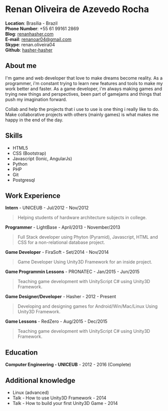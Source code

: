 # Renan Oliveira de Azevedo Rocha

**Location**: Brasília - Brazil<br>
**Phone Number**: +55 61 99161 2869<br>
**Blog**: [renanhasher.com](http://renanhasher.com)<br>
**E-mail**: [renanoar04@gmail.com](mailto:renanoar04@gmail.com)<br>
**Skype**: renan.oliveira04<br>
**Github**: [hasher-hasher](https://github.com/hasher-hasher)<br>

## About me

I'm game and web developer that love to make dreams become reality. As a programmer, i'm constant trying to learn new features and tools to make my work better and faster. As a game developer, i'm always making games and trying new things and perspectives, been part of gamejams and things that push my imagination forward.

Collab and help the projects that i use to use is one thing i really like to do. Make collaborative projects with others (mainly games) is what makes me happy in the end of the day.

## Skills

* HTML5
* CSS (Bootstrap)
* Javascript (Ionic, AngularJs)
* Python
* PHP
* Git
* Postgresql

## Work Experience

**Intern** - UNICEUB - Jul/2012 - Nov/2012
> Helping students of hardware architecture subjects in college.

**Programmer** - LightBase - April/2013 - November/2013
> Full Stack developer using Phyton (Pyramid), Javascript, HTML and CSS for a non-relational database project.

**Game Developer** - FiraSoft - Set/2014 - Nov/2014
> Game Developer Using Unity3D Framework for an inside project.

**Game Programmin Lessons** - PRONATEC - Jan/2015 - Jun/2015
> Teaching game development with UnityScript C# using Unity3D Framework.

**Game Designer/Developer** - Hasher - 2012 - Present
> Developing and designing games for Android/Win/Mac/Linux Using Unity3D Framework.

**Game Lessons** - RedZero - Aug/2015 - Dec/2015
> Teaching game development with UnityScript C# using Unity3D Framework.

## Education

**Computer Engineering - UNICEUB** - 2012 - 2016 (Complete)

## Additional knowledge

* Linux (advanced)
* Talk - How to use Unity3D Framework - 2014
* Talk - How to build your first Unity3D Game - 2014